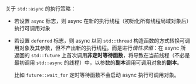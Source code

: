 关于 `std::async` 的执行策略：
- 若设置 `async` 标志，则 async 在新的执行线程（初始化所有线程局域对象后）执行可调用对象
- 若设置 `deferred` 标志，则 async 以同 `std::thread` 构造函数的方式转换可调用对象及其参数，但不产出新的执行线程。而是进行*惰性求值*：在 async 所返回的 `std::future` 上首次调用**非定时等待函数**，将导致在当前线程（不必是最初调用 `std::async` 的线程）中，以参数的**副本**调用可调用对象的**副本**。

	比如 `future::wait_for` 定时等待函数不会启动 async 执行可调用对象。